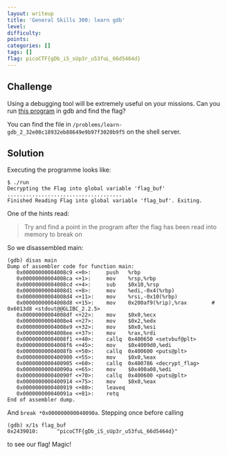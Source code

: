 ```yaml
---
layout: writeup
title: 'General Skills 300: learn gdb'
level: 
difficulty: 
points: 
categories: []
tags: []
flag: picoCTF{gDb_iS_sUp3r_u53fuL_66d5464d}
---
```

## Challenge

Using a debugging tool will be extremely useful on your missions. Can
you run [this program](writeupfiles/run2) in gdb and find the flag?

You can find the file in
`/problems/learn-gdb_2_32e08c18932eb88649e9b97f3020b9f5` on the shell
server.

## Solution

Executing the programme looks like:

    $ ./run
    Decrypting the Flag into global variable 'flag_buf'
    .....................................
    Finished Reading Flag into global variable 'flag_buf'. Exiting.

One of the hints read:

> Try and find a point in the program after the flag has been read into
> memory to break on

So we disassembled main:

    (gdb) disas main
    Dump of assembler code for function main:
       0x00000000004008c9 <+0>:     push   %rbp
       0x00000000004008ca <+1>:     mov    %rsp,%rbp
       0x00000000004008cd <+4>:     sub    $0x10,%rsp
       0x00000000004008d1 <+8>:     mov    %edi,-0x4(%rbp)
       0x00000000004008d4 <+11>:    mov    %rsi,-0x10(%rbp)
       0x00000000004008d8 <+15>:    mov    0x200af9(%rip),%rax        # 0x6013d8 <stdout@@GLIBC_2.2.5>
       0x00000000004008df <+22>:    mov    $0x0,%ecx
       0x00000000004008e4 <+27>:    mov    $0x2,%edx
       0x00000000004008e9 <+32>:    mov    $0x0,%esi
       0x00000000004008ee <+37>:    mov    %rax,%rdi
       0x00000000004008f1 <+40>:    callq  0x400650 <setvbuf@plt>
       0x00000000004008f6 <+45>:    mov    $0x4009d0,%edi
       0x00000000004008fb <+50>:    callq  0x400600 <puts@plt>
       0x0000000000400900 <+55>:    mov    $0x0,%eax
       0x0000000000400905 <+60>:    callq  0x400786 <decrypt_flag>
       0x000000000040090a <+65>:    mov    $0x400a08,%edi
       0x000000000040090f <+70>:    callq  0x400600 <puts@plt>
       0x0000000000400914 <+75>:    mov    $0x0,%eax
       0x0000000000400919 <+80>:    leaveq
       0x000000000040091a <+81>:    retq
    End of assembler dump.

And `break *0x000000000040090a`. Stepping once before calling

    (gdb) x/1s flag_buf
    0x2439010:      "picoCTF{gDb_iS_sUp3r_u53fuL_66d5464d}"

to see our flag! Magic!

